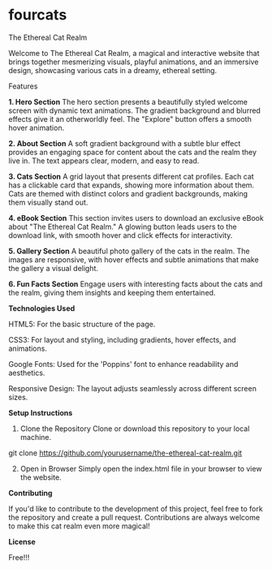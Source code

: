 # fourcats
The Ethereal Cat Realm

Welcome to The Ethereal Cat Realm, a magical and interactive website that brings together mesmerizing visuals, playful animations, and an immersive design, showcasing various cats in a dreamy, ethereal setting.

Features

**1. Hero Section**
The hero section presents a beautifully styled welcome screen with dynamic text animations. The gradient background and blurred effects give it an otherworldly feel. The "Explore" button offers a smooth hover animation.


**2. About Section**
A soft gradient background with a subtle blur effect provides an engaging space for content about the cats and the realm they live in. The text appears clear, modern, and easy to read.


**3. Cats Section**
A grid layout that presents different cat profiles. Each cat has a clickable card that expands, showing more information about them. Cats are themed with distinct colors and gradient backgrounds, making them visually stand out.


**4. eBook Section**
This section invites users to download an exclusive eBook about "The Ethereal Cat Realm." A glowing button leads users to the download link, with smooth hover and click effects for interactivity.


**5. Gallery Section**
A beautiful photo gallery of the cats in the realm. The images are responsive, with hover effects and subtle animations that make the gallery a visual delight.


**6. Fun Facts Section**
Engage users with interesting facts about the cats and the realm, giving them insights and keeping them entertained.



**Technologies Used**

HTML5: For the basic structure of the page.

CSS3: For layout and styling, including gradients, hover effects, and animations.

Google Fonts: Used for the 'Poppins' font to enhance readability and aesthetics.

Responsive Design: The layout adjusts seamlessly across different screen sizes.


**Setup Instructions**

1. Clone the Repository
Clone or download this repository to your local machine.

git clone https://github.com/yourusername/the-ethereal-cat-realm.git


2. Open in Browser
Simply open the index.html file in your browser to view the website.



**Contributing**

If you'd like to contribute to the development of this project, feel free to fork the repository and create a pull request. Contributions are always welcome to make this cat realm even more magical!

**License**

Free!!!
